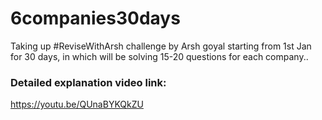 # 6companies30days
Taking up #ReviseWithArsh challenge by Arsh goyal starting from 1st Jan for 30 days, in which will be solving 15-20 questions for each company..
### Detailed explanation video link:  
https://youtu.be/QUnaBYKQkZU
